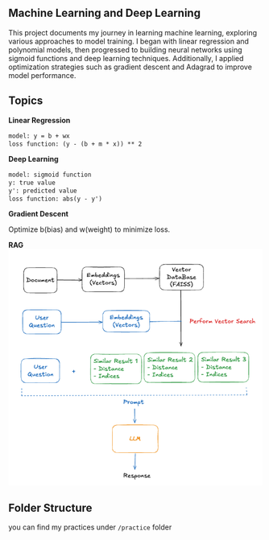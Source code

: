 ## Machine Learning and Deep Learning
This project documents my journey in learning machine learning, exploring various approaches to model training. I began with linear regression and polynomial models, then progressed to building neural networks using sigmoid functions and deep learning techniques. Additionally, I applied optimization strategies such as gradient descent and Adagrad to improve model performance.

## Topics
**Linear Regression**
```
model: y = b + wx
loss function: (y - (b + m * x)) ** 2
```
**Deep Learning**
```
model: sigmoid function
y: true value
y': predicted value
loss function: abs(y - y')
```
**Gradient Descent**

Optimize b(bias) and w(weight) to minimize loss.

**RAG**
![Architecture](https://github.com/lyoudr/Machine-Learning-Deep-Learning/blob/main/rag.png)

## Folder Structure
you can find my practices under `/practice` folder
